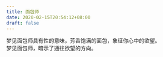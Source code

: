 ```yaml
---
title: 面包师
date: 2020-02-15T20:54:12+08:00
draft: false
---
```


梦见面包师具有性的意味，芳香饱满的面包，象征你心中的欲望。<br>
梦见面包师，暗示了通往欲望的方向。<br>
